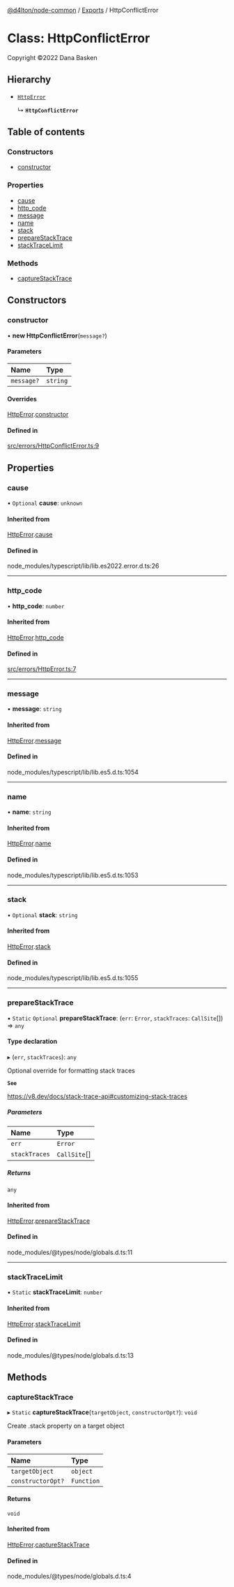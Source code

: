 [@d4lton/node-common](../README.md) / [Exports](../modules.md) / HttpConflictError

# Class: HttpConflictError

Copyright ©2022 Dana Basken

## Hierarchy

- [`HttpError`](HttpError.md)

  ↳ **`HttpConflictError`**

## Table of contents

### Constructors

- [constructor](HttpConflictError.md#constructor)

### Properties

- [cause](HttpConflictError.md#cause)
- [http\_code](HttpConflictError.md#http_code)
- [message](HttpConflictError.md#message)
- [name](HttpConflictError.md#name)
- [stack](HttpConflictError.md#stack)
- [prepareStackTrace](HttpConflictError.md#preparestacktrace)
- [stackTraceLimit](HttpConflictError.md#stacktracelimit)

### Methods

- [captureStackTrace](HttpConflictError.md#capturestacktrace)

## Constructors

### constructor

• **new HttpConflictError**(`message?`)

#### Parameters

| Name | Type |
| :------ | :------ |
| `message?` | `string` |

#### Overrides

[HttpError](HttpError.md).[constructor](HttpError.md#constructor)

#### Defined in

[src/errors/HttpConflictError.ts:9](https://github.com/d4lton/node-common/blob/60b873c/src/errors/HttpConflictError.ts#L9)

## Properties

### cause

• `Optional` **cause**: `unknown`

#### Inherited from

[HttpError](HttpError.md).[cause](HttpError.md#cause)

#### Defined in

node_modules/typescript/lib/lib.es2022.error.d.ts:26

___

### http\_code

• **http\_code**: `number`

#### Inherited from

[HttpError](HttpError.md).[http_code](HttpError.md#http_code)

#### Defined in

[src/errors/HttpError.ts:7](https://github.com/d4lton/node-common/blob/60b873c/src/errors/HttpError.ts#L7)

___

### message

• **message**: `string`

#### Inherited from

[HttpError](HttpError.md).[message](HttpError.md#message)

#### Defined in

node_modules/typescript/lib/lib.es5.d.ts:1054

___

### name

• **name**: `string`

#### Inherited from

[HttpError](HttpError.md).[name](HttpError.md#name)

#### Defined in

node_modules/typescript/lib/lib.es5.d.ts:1053

___

### stack

• `Optional` **stack**: `string`

#### Inherited from

[HttpError](HttpError.md).[stack](HttpError.md#stack)

#### Defined in

node_modules/typescript/lib/lib.es5.d.ts:1055

___

### prepareStackTrace

▪ `Static` `Optional` **prepareStackTrace**: (`err`: `Error`, `stackTraces`: `CallSite`[]) => `any`

#### Type declaration

▸ (`err`, `stackTraces`): `any`

Optional override for formatting stack traces

**`See`**

https://v8.dev/docs/stack-trace-api#customizing-stack-traces

##### Parameters

| Name | Type |
| :------ | :------ |
| `err` | `Error` |
| `stackTraces` | `CallSite`[] |

##### Returns

`any`

#### Inherited from

[HttpError](HttpError.md).[prepareStackTrace](HttpError.md#preparestacktrace)

#### Defined in

node_modules/@types/node/globals.d.ts:11

___

### stackTraceLimit

▪ `Static` **stackTraceLimit**: `number`

#### Inherited from

[HttpError](HttpError.md).[stackTraceLimit](HttpError.md#stacktracelimit)

#### Defined in

node_modules/@types/node/globals.d.ts:13

## Methods

### captureStackTrace

▸ `Static` **captureStackTrace**(`targetObject`, `constructorOpt?`): `void`

Create .stack property on a target object

#### Parameters

| Name | Type |
| :------ | :------ |
| `targetObject` | `object` |
| `constructorOpt?` | `Function` |

#### Returns

`void`

#### Inherited from

[HttpError](HttpError.md).[captureStackTrace](HttpError.md#capturestacktrace)

#### Defined in

node_modules/@types/node/globals.d.ts:4
